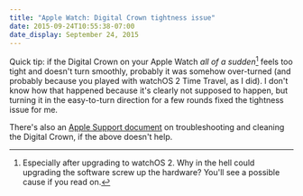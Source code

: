 ```yaml
---
title: "Apple Watch: Digital Crown tightness issue"
date: 2015-09-24T10:55:38-07:00
date_display: September 24, 2015
---
```

Quick tip: if the Digital Crown on your Apple Watch *all of a sudden*[^sudden] feels too tight and doesn't turn smoothly, probably it was somehow over-turned (and probably because you played with watchOS 2 Time Travel, as I did). I don't know how that happened because it's clearly not supposed to happen, but turning it in the easy-to-turn direction for a few rounds fixed the tightness issue for me.

There's also an [Apple Support document](https://support.apple.com/en-us/HT204639) on troubleshooting and cleaning the Digital Crown, if the above doesn't help.

[^sudden]: Especially after upgrading to watchOS 2. Why in the hell could upgrading the software screw up the hardware? You'll see a possible cause if you read on.
